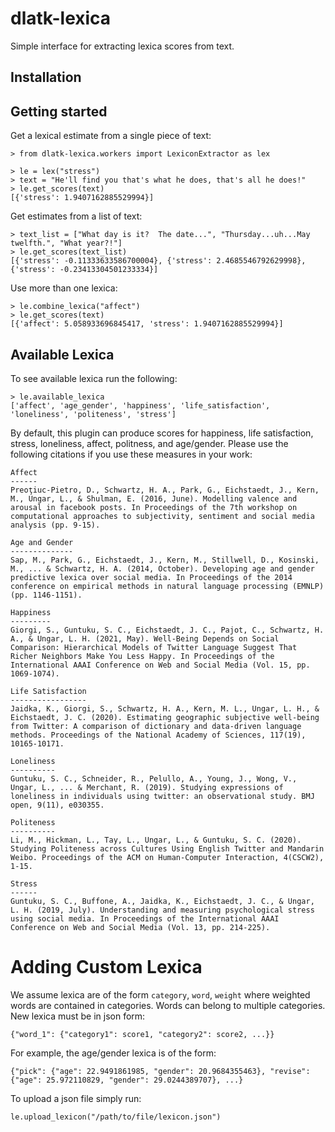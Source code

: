 # dlatk-lexica
Simple interface for extracting lexica scores from text.


## Installation



## Getting started

Get a lexical estimate from a single piece of text:

```
> from dlatk-lexica.workers import LexiconExtractor as lex

> le = lex("stress")
> text = "He'll find you that's what he does, that's all he does!"
> le.get_scores(text)
[{'stress': 1.9407162885529994}]
```

Get estimates from a list of text:
```
> text_list = ["What day is it?  The date...", "Thursday...uh...May twelfth.", "What year?!"]
> le.get_scores(text_list)
[{'stress': -0.11333633586700004}, {'stress': 2.4685546792629998}, {'stress': -0.23413304501233334}]
```

Use more than one lexica:
```
> le.combine_lexica("affect")
> le.get_scores(text)
[{'affect': 5.058933696845417, 'stress': 1.9407162885529994}]
```



## Available Lexica

To see available lexica run the following:

```
> le.available_lexica
['affect', 'age_gender', 'happiness', 'life_satisfaction', 'loneliness', 'politeness', 'stress']
```

By default, this plugin can produce scores for happiness, life satisfaction, stress, loneliness, affect, politness, and age/gender. Please use the following citations if you use these measures in your work:

```
Affect
------
Preoţiuc-Pietro, D., Schwartz, H. A., Park, G., Eichstaedt, J., Kern, M., Ungar, L., & Shulman, E. (2016, June). Modelling valence and arousal in facebook posts. In Proceedings of the 7th workshop on computational approaches to subjectivity, sentiment and social media analysis (pp. 9-15).

Age and Gender
--------------
Sap, M., Park, G., Eichstaedt, J., Kern, M., Stillwell, D., Kosinski, M., ... & Schwartz, H. A. (2014, October). Developing age and gender predictive lexica over social media. In Proceedings of the 2014 conference on empirical methods in natural language processing (EMNLP) (pp. 1146-1151).

Happiness
---------
Giorgi, S., Guntuku, S. C., Eichstaedt, J. C., Pajot, C., Schwartz, H. A., & Ungar, L. H. (2021, May). Well-Being Depends on Social Comparison: Hierarchical Models of Twitter Language Suggest That Richer Neighbors Make You Less Happy. In Proceedings of the International AAAI Conference on Web and Social Media (Vol. 15, pp. 1069-1074).

Life Satisfaction
-----------------
Jaidka, K., Giorgi, S., Schwartz, H. A., Kern, M. L., Ungar, L. H., & Eichstaedt, J. C. (2020). Estimating geographic subjective well-being from Twitter: A comparison of dictionary and data-driven language methods. Proceedings of the National Academy of Sciences, 117(19), 10165-10171.

Loneliness
----------
Guntuku, S. C., Schneider, R., Pelullo, A., Young, J., Wong, V., Ungar, L., ... & Merchant, R. (2019). Studying expressions of loneliness in individuals using twitter: an observational study. BMJ open, 9(11), e030355.

Politeness
----------
Li, M., Hickman, L., Tay, L., Ungar, L., & Guntuku, S. C. (2020). Studying Politeness across Cultures Using English Twitter and Mandarin Weibo. Proceedings of the ACM on Human-Computer Interaction, 4(CSCW2), 1-15.

Stress
------
Guntuku, S. C., Buffone, A., Jaidka, K., Eichstaedt, J. C., & Ungar, L. H. (2019, July). Understanding and measuring psychological stress using social media. In Proceedings of the International AAAI Conference on Web and Social Media (Vol. 13, pp. 214-225).

```

# Adding Custom Lexica

We assume lexica are of the form `category`, `word`, `weight` where weighted words are contained in categories. Words can belong to multiple categories. New lexica must be in json form:
```
{"word_1": {"category1": score1, "category2": score2, ...}}
```

For example, the age/gender lexica is of the form:
```
{"pick": {"age": 22.9491861985, "gender": 20.9684355463}, "revise": {"age": 25.972110829, "gender": 29.0244389707}, ...}
```

To upload a json file simply run:
```
le.upload_lexicon("/path/to/file/lexicon.json")
```